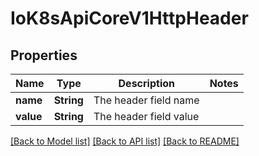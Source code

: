 # IoK8sApiCoreV1HttpHeader

## Properties
Name | Type | Description | Notes
------------ | ------------- | ------------- | -------------
**name** | **String** | The header field name | 
**value** | **String** | The header field value | 

[[Back to Model list]](../README.md#documentation-for-models) [[Back to API list]](../README.md#documentation-for-api-endpoints) [[Back to README]](../README.md)


